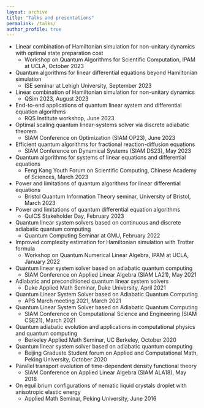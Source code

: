 ```yaml
---
layout: archive
title: "Talks and presentations"
permalink: /talks/
author_profile: true
---
```


* Linear combination of Hamiltonian simulation for non-unitary dynamics with optimal state preparation cost
  * Workshop on Quantum Algorithms for Scientific Computation, IPAM at UCLA, October 2023
* Quantum algorithms for linear differential equations beyond Hamiltonian simulation
  * ISE seminar at Lehigh University, September 2023
* Linear combination of Hamiltonian simulation for non-unitary dynamics
  * QSim 2023, August 2023
* End-to-end applications of quantum linear system and differential equation algorithms
  * RQS Institute workshop, June 2023
* Optimal scaling quantum linear-systems solver via discrete adiabatic theorem
  * SIAM Conference on Optimization (SIAM OP23), June 2023
* Efficient quantum algorithms for fractional reaction-diffusion equations
  * SIAM Conference on Dynamical Systems (SIAM DS23), May 2023
* Quantum algorithms for systems of linear equations and differential equations
  * Feng Kang Youth Forum on Scientific Computing, Chinese Academy of Sciences, March 2023
* Power and limitations of quantum algorithms for linear differential equations
  * Bristol Quantum Information Theory seminar, University of Bristol, March 2023
* Power and limitations of quantum differential equation algorithms
  * QuICS Stakeholder Day, February 2023
* Quantum linear system solvers based on continuous and discrete adiabatic quantum computing
  * Quantum Computing Seminar at GMU, February 2022
* Improved complexity estimation for Hamiltonian simulation with Trotter formula
  * Workshop on Quantum Numerical Linear Algebra, IPAM at UCLA, January 2022
* Quantum linear system solver based on adiabatic quantum computing
  * SIAM Conference on Applied Linear Algebra (SIAM LA21), May 2021
* Adiabatic and preconditioned quantum linear system solvers
  * Duke Applied Math Seminar, Duke University, April 2021
* Quantum Linear System Solver based on Adiabatic Quantum Computing
  * APS March meeting 2021, March 2021
* Quantum Linear System Solver based on Adiabatic Quantum Computing
  * SIAM Conference on Computational Science and Engineering (SIAM CSE21), March 2021
* Quantum adiabatic evolution and applications in computational physics and quantum computing
  * Berkeley Applied Math Seminar, UC Berkeley, October 2020
* Quantum linear system solver based on adiabatic quantum computing
  * Beijing Graduate Student forum on Applied and Computational Math, Peking University, October 2020
* Parallel transport evolution of time-dependent density functional theory
  * SIAM Conference on Applied Linear Algebra (SIAM ALA18), May 2018
* On equilibrium configurations of nematic liquid crystals droplet with anisotropic elastic energy
  * Applied Math Seminar, Peking University, June 2016

